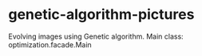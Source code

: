 genetic-algorithm-pictures
==========

Evolving images using Genetic algorithm.
Main class: optimization.facade.Main
